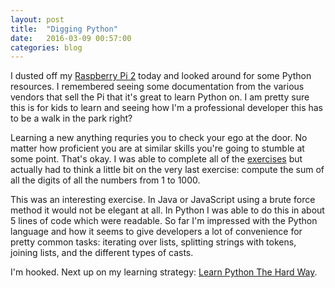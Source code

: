 ```yaml
---
layout: post
title:  "Digging Python"
date:   2016-03-09 00:57:00
categories: blog
---
```


I dusted off my [Raspberry Pi 2](https://www.raspberrypi.org/products/raspberry-pi-2-model-b/) today and looked around for some Python resources.  I remembered seeing some documentation from the various vendors that sell the Pi that it's great to learn Python on.  I am pretty sure this is for kids to learn and seeing how I'm a professional developer this has to be a walk in the park right?

Learning a new anything requries you to check your ego at the door.  No matter how proficient you are at similar skills you're going to stumble at some point.  That's okay.  I was able to complete all of the [exercises](https://www.raspberrypi.org/learning/python-intro/) but actually had to think a little bit on the very last exercise: compute the sum of all the digits of all the numbers from 1 to 1000.

This was an interesting exercise.  In Java or JavaScript using a brute force method it would not be elegant at all.  In Python I was able to do this in about 5 lines of code which were readable.  So far I'm impressed with the Python language and how it seems to give developers a lot of convenience for pretty common tasks: iterating over lists, splitting strings with tokens, joining lists, and the different types of casts.

I'm hooked.  Next up on my learning strategy: [Learn Python The Hard Way](http://learnpythonthehardway.org/book).
